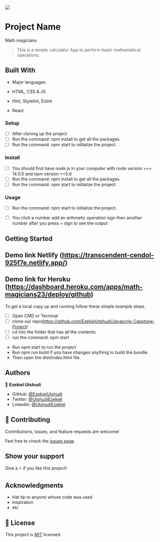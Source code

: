 ![](https://img.shields.io/badge/Microverse-blueviolet)

# Project Name
 Math magicians

> This is a simple calculator App to perform basic mathematical operations.



## Built With

- Major languages

- HTML, CSS & JS
- Hint, Stylelint, Eslint
- React 

### Setup
- [ ] After cloning up the project
- [ ] Run the command: npm install to get all the packages.
- [ ] Run the command: npm start to initialize the project. 

### Install
- [ ] You should first have node js in your computer with node version >== 14.0.0 and npm version >=5.6
- [ ] Run the command: npm install to get all the packages.
- [ ] Run the command: npm start to initialize the project. 

### Usage

- [ ] Run the command: npm start to initialize the project. 
- [ ] You click a number add an arthmetic operation sign then another number after you press = sign to see the output


## Getting Started

## Demo link  Netlify (https://transcendent-cendol-925f7e.netlify.app/)
## Demo link for Heroku (https://dashboard.heroku.com/apps/math-magicians23/deploy/github)
To get a local copy up and running follow these simple example steps.

- [ ] Open CMD or Terminal 
- [ ] clone our repo(https://github.com/EzekielUtshudi/Javascrip-Capstone-Project)
- [ ] cd into the folder that has all the contents.
- [ ] run the command: npm start

- Run npm start to run the project
- Run npm run build if you have changes anything to build the bundle.
- Then open the dist/index.html file.

## Authors

👤 **Ezekiel Utshudi**

- GitHub: [@EzekielUtshudi](https://github.com/EzekielUtshudi)
- Twitter: [@UtshudiEzekiel](https://twitter.com/UtshudiEzekiel)
- LinkedIn: [@UtshudiEzekiel](https://www.linkedin.com/in/ezekiel-utshudi-195782162/)


## 🤝 Contributing

Contributions, issues, and feature requests are welcome!

Feel free to check the [issues page](../../issues/).

## Show your support

Give a ⭐️ if you like this project!

## Acknowledgments

- Hat tip to anyone whose code was used
- Inspiration
- etc

## 📝 License

This project is [MIT](./MIT.md) licensed.
